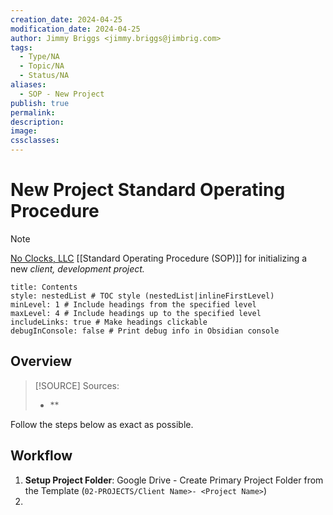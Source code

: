 ```yaml
---
creation_date: 2024-04-25
modification_date: 2024-04-25
author: Jimmy Briggs <jimmy.briggs@jimbrig.com>
tags:
  - Type/NA
  - Topic/NA
  - Status/NA
aliases:
  - SOP - New Project
publish: true
permalink:
description:
image:
cssclasses:
---
```


# New Project Standard Operating Procedure

> [!NOTE]
> [No Clocks, LLC](https://github.com/noclocks) [[Standard Operating Procedure (SOP)]] for initializing a new *client, development project.*

```table-of-contents
title: Contents 
style: nestedList # TOC style (nestedList|inlineFirstLevel)
minLevel: 1 # Include headings from the specified level
maxLevel: 4 # Include headings up to the specified level
includeLinks: true # Make headings clickable
debugInConsole: false # Print debug info in Obsidian console
```

## Overview

> [!SOURCE] Sources:
> - **

Follow the steps below as exact as possible.

## Workflow

1. **Setup Project Folder**: Google Drive - Create Primary Project Folder from the Template (`02-PROJECTS/Client Name>- <Project Name>`)
2. 